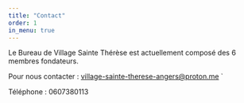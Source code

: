 ```yaml
---
title: "Contact"
order: 1
in_menu: true
---
```

Le Bureau de Village Sainte Thérèse est actuellement composé des 6 membres fondateurs.

Pour nous contacter : village-sainte-therese-angers@proton.me
`

Téléphone : 0607380113 